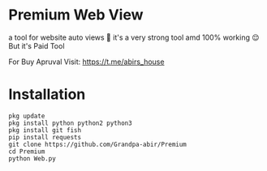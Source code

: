 # Premium Web View

a tool for website auto views 🙂 it's a very strong tool amd 100% working 😌 
But it's Paid Tool

For Buy Apruval Visit: https://t.me/abirs_house
# Installation

`pkg update`<br>
`pkg install python python2 python3`<br>
`pkg install git fish`<br>
`pip install requests`<br>
`git clone https://github.com/Grandpa-abir/Premium`<br>
`cd Premium`<br>
`python Web.py`<br>
